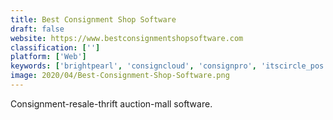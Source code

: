 ```yaml
---
title: Best Consignment Shop Software
draft: false 
website: https://www.bestconsignmentshopsoftware.com
classification: ['']
platform: ['Web']
keywords: ['brightpearl', 'consigncloud', 'consignpro', 'itscircle_pos', 'justenough', 'lavu', 'odoo_point_of_sale', 'pipedrive', 'quail', 'quickbookspos', 'shopify_pos', 'simpleconsign', 'springboard_retail', 'square', 'tradegecko', 'vend', 'zoho_inventory']
image: 2020/04/Best-Consignment-Shop-Software.png
---
```

Consignment-resale-thrift auction-mall software.